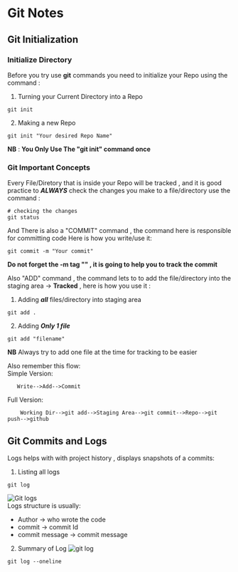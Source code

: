 # Git Notes
## Git Initialization
### Initialize Directory
Before you try use **git** commands you need to initialize your Repo using the command :  
1. Turning your Current Directory into a Repo  
~~~
git init
~~~
2. Making a new Repo  
~~~
git init "Your desired Repo Name"
~~~  
**NB** : **You Only Use The "git init" command once**  
### Git Important Concepts
Every File/Diretory that is inside your Repo will be tracked , and it is good practice  to ***ALWAYS*** check the changes you make to a file/directory use the command :  
~~~
# checking the changes
git status 
~~~
And There is also a "COMMIT" command , the command here is responsible for committing code Here is how you write/use it:  
~~~
git commit -m "Your commit"
~~~
**Do not forget the -m tag "" , it is going to help you to track the commit**

Also "ADD" command , the command lets to to add the file/directory into the staging area -> **Tracked** , here is how you use it :  
1. Adding ***all*** files/directory into staging area
~~~
git add .
~~~
2. Adding ***Only 1 file***  
~~~
git add "filename"
~~~
**NB** Always try to add one file at the time for tracking to be easier

Also remember this flow:  
Simple Version:
```
   Write-->Add-->Commit
```
Full Version:  
```
    Working Dir-->git add-->Staging Area-->git commit-->Repo-->git push-->github
```  
## Git Commits and Logs  
Logs helps with with project history , displays snapshots of a commits:  
1. Listing all logs  
~~~
git log
~~~
![Git logs](https://drive.google.com/drive/folders/1FiM_fX5k81ntiPhRHeckOI1uIBIHOYl9)  
Logs structure is usually:
* Author -> who wrote the code
* commit -> commit Id  
* commit message -> commit message  
2. Summary of Log 
![git log]() 
~~~
git log --oneline
~~~